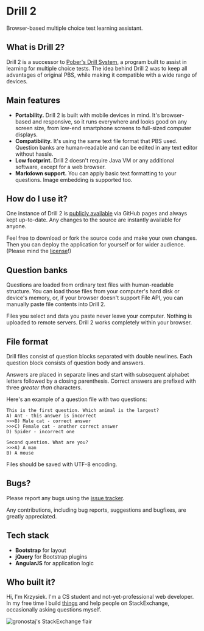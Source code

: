 # Drill 2

Browser-based multiple choice test learning assistant.

## What is Drill 2?

Drill 2 is a successor to [Pober's Drill System](https://code.google.com/p/drill/), a program built to assist in learning for multiple choice tests. The idea behind Drill 2 was to keep all advantages of original PBS, while making it compatible with a wide range of devices.

## Main features

- **Portability.** Drill 2 is built with mobile devices in mind. It's browser-based and responsive, so it runs everywhere and looks good on any screen size, from low-end smartphone screens to full-sized computer displays.
- **Compatibility.** It's using the same text file format that PBS used. Question banks are human-readable and can be edited in any text editor without hassle.
- **Low footprint.** Drill 2 doesn't require Java VM or any additional software, except for a web browser.
- **Markdown support.** You can apply basic text formatting to your questions. Image embedding is supported too.

## How do I use it?

One instance of Drill 2 is [publicly available](https://gronostajo.github.io/drill2/) via GitHub pages and always kept up-to-date. Any changes to the source are instantly available for anyone.

Feel free to download or fork the source code and make your own changes. Then you can deploy the application for yourself or for wider audience. (Please mind the [license](https://github.com/gronostajo/drill2/blob/master/LICENSE)!)

## Question banks

Questions are loaded from ordinary text files with human-readable structure. You can load those files from your computer's hard disk or device's memory, or, if your browser doesn't support File API, you can manually paste file contents into Drill 2.

Files you select and data you paste never leave your computer. Nothing is uploaded to remote servers. Drill 2 works completely within your browser. 

## File format

Drill files consist of question blocks separated with double newlines. Each question block consists of question body and answers.

Answers are placed in separate lines and start with subsequent alphabet letters followed by a closing parenthesis. Correct answers are prefixed with three *greater than* characters.

Here's an example of a question file with two questions:

    This is the first question. Which animal is the largest?
    A) Ant - this answer is incorrect
    >>>B) Male cat - correct answer
    >>>C) Female cat - another correct answer
    D) Spider - incorrect one
    
    Second question. What are you?
    >>>A) A man
    B) A mouse

Files should be saved with UTF-8 encoding.

## Bugs?

Please report any bugs using the [issue tracker](https://github.com/gronostajo/drill2/issues).

Any contributions, including bug reports, suggestions and bugfixes, are greatly appreciated.

## Tech stack

- **Bootstrap** for layout
- **jQuery** for Bootstrap plugins
- **AngularJS** for application logic

## Who built it?

Hi, I'm Krzysiek. I'm a CS student and not-yet-professional web developer. In my free time I build [things](http://avensome.net/projekty) and help people on StackExchange, occasionally asking questions myself.

![gronostaj's StackExchange flair](https://stackexchange.com/users/flair/2190908.png)